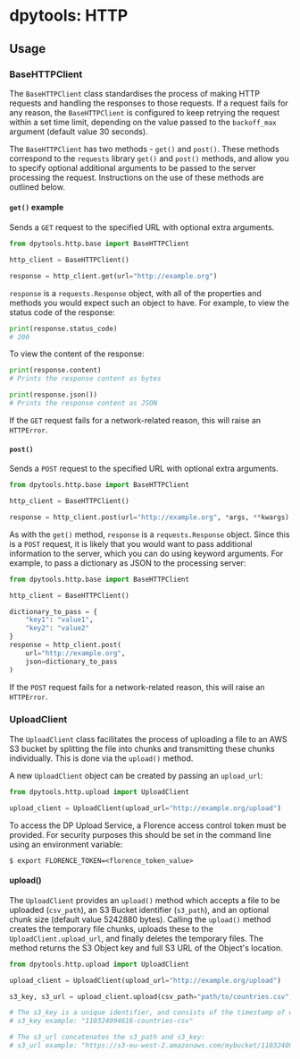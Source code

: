 # dpytools: HTTP

## Usage

### BaseHTTPClient

The `BaseHTTPClient` class standardises the process of making HTTP requests and handling the responses to those requests. If a request fails for any reason, the `BaseHTTPClient` is configured to keep retrying the request within a set time limit, depending on the value passed to the `backoff_max` argument (default value 30 seconds).

The `BaseHTTPClient` has two methods - `get()` and `post()`. These methods correspond to the `requests` library `get()` and `post()` methods, and allow you to specify optional additional arguments to be passed to the server processing the request. Instructions on the use of these methods are outlined below.

#### `get()` example

Sends a `GET` request to the specified URL with optional extra arguments.

```python
from dpytools.http.base import BaseHTTPClient

http_client = BaseHTTPClient()

response = http_client.get(url="http://example.org")
```

`response` is a `requests.Response` object, with all of the properties and methods you would expect such an object to have. For example, to view the status code of the response:

```python
print(response.status_code)
# 200
```

To view the content of the response:

```python
print(response.content)
# Prints the response content as bytes

print(response.json())
# Prints the response content as JSON
```

If the `GET` request fails for a network-related reason, this will raise an `HTTPError`.

#### `post()`

Sends a `POST` request to the specified URL with optional extra arguments.

```python
from dpytools.http.base import BaseHTTPClient

http_client = BaseHTTPClient()

response = http_client.post(url="http://example.org", *args, **kwargs)
```

As with the `get()` method, `response` is a `requests.Response` object. Since this is a `POST` request, it is likely that you would want to pass additional information to the server, which you can do using keyword arguments. For example, to pass a dictionary as JSON to the processing server:

```python
from dpytools.http.base import BaseHTTPClient

http_client = BaseHTTPClient()

dictionary_to_pass = {
    "key1": "value1",
    "key2": "value2"
}
response = http_client.post(
    url="http://example.org",
    json=dictionary_to_pass
)
```

If the `POST` request fails for a network-related reason, this will raise an `HTTPError`.

### UploadClient

The `UploadClient` class facilitates the process of uploading a file to an AWS S3 bucket by splitting the file into chunks and transmitting these chunks individually. This is done via the `upload()` method.

A new `UploadClient` object can be created by passing an `upload_url`:

```python
from dpytools.http.upload import UploadClient

upload_client = UploadClient(upload_url="http://example.org/upload")
```

To access the DP Upload Service, a Florence access control token must be provided. For security purposes this should be set in the command line using an environment variable:

`$ export FLORENCE_TOKEN=<florence_token_value>`

#### upload()

The `UploadClient` provides an `upload()` method which accepts a file to be uploaded (`csv_path`), an S3 Bucket identifier (`s3_path`), and an optional chunk size (default value 5242880 bytes). Calling the `upload()` method creates the temporary file chunks, uploads these to the `UploadClient.upload_url`, and finally deletes the temporary files. The method returns the S3 Object key and full S3 URL of the Object's location.

```python
from dpytools.http.upload import UploadClient

upload_client = UploadClient(upload_url="http://example.org/upload")

s3_key, s3_url = upload_client.upload(csv_path="path/to/countries.csv", s3_path="https://s3-eu-west-2.amazonaws.com/mybucket")

# The s3_key is a unique identifier, and consists of the timestamp of when the upload process commenced and the filename of the uploaded file:
# s3_key example: "110324094616-countries-csv"

# The s3_url concatenates the s3_path and s3_key:
# s3_url example: "https://s3-eu-west-2.amazonaws.com/mybucket/110324094616-countries-csv"
```
